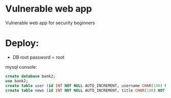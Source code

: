 # Vulnerable web app

Vulnerable web app for security beginners 

# Deploy:

* DB root password = root

mysql console:
```SQL
create database bank2;
use bank2;
create table user (id INT NOT NULL AUTO_INCREMENT, username CHAR(100) NOT NULL, password CHAR(32) NOT NULL, money INT, PRIMARY KEY (id));
create table news (id INT NOT NULL AUTO_INCREMENT, title CHAR(100) NOT NULL, text TEXT(5000) NOT NULL, PRIMARY KEY (id));
```
